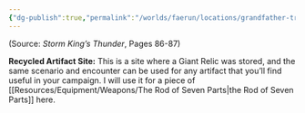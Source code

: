 ```yaml
---
{"dg-publish":true,"permalink":"/worlds/faerun/locations/grandfather-tree/"}
---
```


(Source: *Storm King’s Thunder*, Pages 86-87)

**Recycled Artifact Site:** This is a site where a Giant Relic was stored, and the same scenario and encounter can be used for any artifact that you’ll find useful in your campaign. I will use it for a piece of [[Resources/Equipment/Weapons/The Rod of Seven Parts\|the Rod of Seven Parts]] here.
